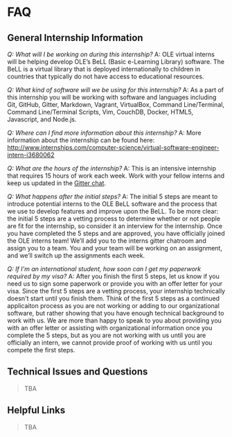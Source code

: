 # FAQ

## General Internship Information
*Q: What will I be working on during this internship?*
A: OLE virtual interns will be helping develop OLE’s BeLL (Basic e-Learning Library) software. The BeLL is a virtual library that is deployed internationally to children in countries that typically do not have access to educational resources. 

*Q: What kind of software will we be using for this internship?*
A: As a part of this internship you will be working with software and languages including Git, GitHub, Gitter, Markdown, Vagrant, VirtualBox, Command Line/Terminal, Command Line/Terminal Scripts, Vim, CouchDB, Docker, HTML5, Javascript, and Node.js.

*Q: Where can I find more information about this internship?*
A: More information about the internship can be found here: http://www.internships.com/computer-science/virtual-software-engineer-intern-i3680062

*Q: What are the hours of the internship?*
A: This is an intensive internship that requires 15 hours of work each week. Work with your fellow interns and keep us updated in the [Gitter chat](https://gitter.im/open-learning-exchange/chat).

*Q: What happens after the initial steps?*
A: The initial 5 steps are meant to introduce potential interns to the OLE BeLL software and the process that we use to develop features and improve upon the BeLL. To be more clear: the initial 5 steps are a vetting process to determine whether or not people are fit for the internship, so consider it an interview for the internship. Once you have completed the 5 steps and are approved, you have officially joined the OLE interns team! We’ll add you to the interns gitter chatroom and assign you to a team. You and your team will be working on an assignment, and we’ll switch up the assignments each week. 

*Q: If I'm an international student, how soon can I get my paperwork required by my visa?*
A: After you finish the first 5 steps, let us know if you need us to sign some paperwork or provide you with an offer letter for your visa. Since the first 5 steps are a vetting process, your internship technically doesn't start until you finish them. Think of the first 5 steps as a continued applicaiton process as you are not working or adding to our organizational software, but rather showing that you have enough technical background to work with us. We are more than happy to speak to you about providing you with an offer letter or assisting with organizational information once you complete the 5 steps, but as you are not working with us until you are officially an intern, we cannot provide proof of working with us until you compete the first steps. 


## Technical Issues and Questions
>TBA

## Helpful Links
>TBA
